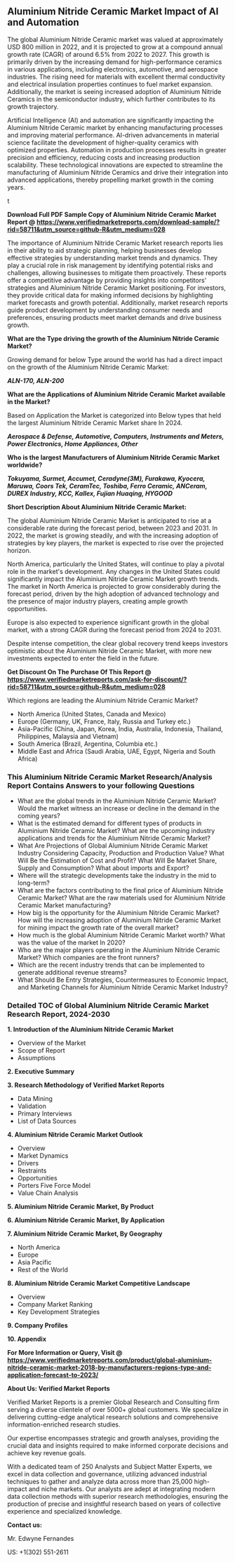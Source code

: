 <h2>Aluminium Nitride Ceramic Market Impact of AI and Automation</h2><p>The global Aluminium Nitride Ceramic market was valued at approximately USD 800 million in 2022, and it is projected to grow at a compound annual growth rate (CAGR) of around 6.5% from 2022 to 2027. This growth is primarily driven by the increasing demand for high-performance ceramics in various applications, including electronics, automotive, and aerospace industries. The rising need for materials with excellent thermal conductivity and electrical insulation properties continues to fuel market expansion. Additionally, the market is seeing increased adoption of Aluminium Nitride Ceramics in the semiconductor industry, which further contributes to its growth trajectory.</p><p>Artificial Intelligence (AI) and automation are significantly impacting the Aluminium Nitride Ceramic market by enhancing manufacturing processes and improving material performance. AI-driven advancements in material science facilitate the development of higher-quality ceramics with optimized properties. Automation in production processes results in greater precision and efficiency, reducing costs and increasing production scalability. These technological innovations are expected to streamline the manufacturing of Aluminium Nitride Ceramics and drive their integration into advanced applications, thereby propelling market growth in the coming years.</p>t</p><p id="" class=""><strong>Download Full PDF Sample Copy of Aluminium Nitride Ceramic Market Report @ <a href="https://www.verifiedmarketreports.com/download-sample/?rid=58711&utm_source=github-R&utm_medium=028" target="_blank">https://www.verifiedmarketreports.com/download-sample/?rid=58711&utm_source=github-R&utm_medium=028</a></strong></p><p>The importance of&nbsp;Aluminium Nitride Ceramic Market research reports lies in their ability to aid strategic planning, helping businesses develop effective strategies by understanding market trends and dynamics. They play a crucial role in risk management by identifying potential risks and challenges, allowing businesses to mitigate them proactively. These reports offer a competitive advantage by providing insights into competitors' strategies and Aluminium Nitride Ceramic Market positioning. For investors, they provide critical data for making informed decisions by highlighting market forecasts and growth potential. Additionally, market research reports guide product development by understanding consumer needs and preferences, ensuring products meet market demands and drive business growth.</p><p><strong>What are the&nbsp;Type driving the growth of the Aluminium Nitride Ceramic Market?</strong></p><p id="" class="">Growing demand for below Type around the world has had a direct impact on the growth of the Aluminium Nitride Ceramic Market:</p><em><strong>ALN-170, ALN-200</strong></em></p><strong>What are the&nbsp;Applications&nbsp;of Aluminium Nitride Ceramic Market available in the Market?</strong></p><p id="" class="">Based on Application the Market is categorized into Below types that held the largest Aluminium Nitride Ceramic Market share In 2024.</p><em><strong>Aerospace & Defense, Automotive, Computers, Instruments and Meters, Power Electronics, Home Appliances, Other</strong></em></p><strong>Who is the largest Manufacturers of Aluminium Nitride Ceramic Market worldwide?</strong></p><p><em><strong>Tokuyama, Surmet, Accumet, Ceradyne(3M), Furakawa, Kyocera, Maruwa, Coors Tek, CeramTec, Toshiba, Ferro Ceramic, ANCeram, DUREX Industry, KCC, Kallex, Fujian Huaqing, HYGOOD</strong></em></p><p id="" class=""><strong>Short Description About Aluminium Nitride Ceramic Market:</strong></p><p>The global Aluminium Nitride Ceramic Market is anticipated to rise at a considerable rate during the forecast period, between 2023 and 2031. In 2022, the market is growing steadily, and with the increasing adoption of strategies by key players, the market is expected to rise over the projected horizon.</p><p>North America, particularly the United States, will continue to play a pivotal role in the market's development. Any changes in the United States could significantly impact the Aluminium Nitride Ceramic Market growth trends. The market in North America is projected to grow considerably during the forecast period, driven by the high adoption of advanced technology and the presence of major industry players, creating ample growth opportunities.</p><p>Europe is also expected to experience significant growth in the global market, with a strong CAGR during the forecast period from 2024 to 2031.</p><p>Despite intense competition, the clear global recovery trend keeps investors optimistic about the Aluminium Nitride Ceramic Market, with more new investments expected to enter the field in the future.</p><p id="" class=""><strong>Get Discount On The Purchase Of This Report @ <a href="https://www.verifiedmarketreports.com/ask-for-discount/?rid=58711&utm_source=github-R&utm_medium=028" target="_blank">https://www.verifiedmarketreports.com/ask-for-discount/?rid=58711&utm_source=github-R&utm_medium=028</a></strong></p>Which regions are leading the Aluminium Nitride Ceramic Market?</p><ul><li>North America (United States, Canada and Mexico)</li><li>Europe (Germany, UK, France, Italy, Russia and Turkey etc.)</li><li>Asia-Pacific (China, Japan, Korea, India, Australia, Indonesia, Thailand, Philippines, Malaysia and Vietnam)</li><li>South America (Brazil, Argentina, Columbia etc.)</li><li>Middle East and Africa (Saudi Arabia, UAE, Egypt, Nigeria and South Africa)</li></ul><h3 id="" class="">This Aluminium Nitride Ceramic Market Research/Analysis Report Contains Answers to your following Questions</h3><ul><li>What are the global trends in the Aluminium Nitride Ceramic Market? Would the market witness an increase or decline in the demand in the coming years?</li><li>What is the estimated demand for different types of products in Aluminium Nitride Ceramic Market? What are the upcoming industry applications and trends for the Aluminium Nitride Ceramic Market?</li><li>What Are Projections of Global Aluminium Nitride Ceramic Market Industry Considering Capacity, Production and Production Value? What Will Be the Estimation of Cost and Profit? What Will Be Market Share, Supply and Consumption? What about imports and Export?</li><li>Where will the strategic developments take the industry in the mid to long-term?</li><li>What are the factors contributing to the final price of Aluminium Nitride Ceramic Market? What are the raw materials used for Aluminium Nitride Ceramic Market manufacturing?</li><li>How big is the opportunity for the Aluminium Nitride Ceramic Market? How will the increasing adoption of Aluminium Nitride Ceramic Market for mining impact the growth rate of the overall market?</li><li>How much is the global Aluminium Nitride Ceramic Market worth? What was the value of the market In 2020?</li><li>Who are the major players operating in the Aluminium Nitride Ceramic Market? Which companies are the front runners?</li><li>Which are the recent industry trends that can be implemented to generate additional revenue streams?</li><li>What Should Be Entry Strategies, Countermeasures to Economic Impact, and Marketing Channels for Aluminium Nitride Ceramic Market Industry?</li></ul><h3 id="" class="">Detailed TOC of Global Aluminium Nitride Ceramic Market Research Report, 2024-2030</h3><p id="" class=""><strong>1. Introduction of the Aluminium Nitride Ceramic Market</strong></p><ul><li>Overview of the Market</li><li>Scope of Report</li><li>Assumptions</li></ul><p id="" class=""><strong>2. Executive Summary</strong></p><p id="" class=""><strong>3. Research Methodology of Verified Market Reports</strong></p><ul><li>Data Mining</li><li>Validation</li><li>Primary Interviews</li><li>List of Data Sources</li></ul><p id="" class=""><strong>4. Aluminium Nitride Ceramic Market Outlook</strong></p><ul><li>Overview</li><li>Market Dynamics</li><li>Drivers</li><li>Restraints</li><li>Opportunities</li><li>Porters Five Force Model</li><li>Value Chain Analysis</li></ul><p id="" class=""><strong>5. Aluminium Nitride Ceramic Market, By Product</strong></p><p id="" class=""><strong>6. Aluminium Nitride Ceramic Market, By Application</strong></p><p id="" class=""><strong>7. Aluminium Nitride Ceramic Market, By Geography</strong></p><ul><li>North America</li><li>Europe</li><li>Asia Pacific</li><li>Rest of the World</li></ul><p id="" class=""><strong>8. Aluminium Nitride Ceramic Market Competitive Landscape</strong></p><ul><li>Overview</li><li>Company Market Ranking</li><li>Key Development Strategies</li></ul><p id="" class=""><strong>9. Company Profiles</strong></p><p id="" class=""><strong>10. Appendix</strong></p><p id="" class=""><strong>For More Information or Query, Visit @ <a href="https://www.verifiedmarketreports.com/product/global-aluminium-nitride-ceramic-market-2018-by-manufacturers-regions-type-and-application-forecast-to-2023/" target="_blank">https://www.verifiedmarketreports.com/product/global-aluminium-nitride-ceramic-market-2018-by-manufacturers-regions-type-and-application-forecast-to-2023/</a></strong></p><p id="" class=""><strong>About Us: Verified Market Reports</strong></p><p id="" class="">Verified Market Reports is a premier Global Research and Consulting firm serving a diverse clientele of over 5000+ global customers. We specialize in delivering cutting-edge analytical research solutions and comprehensive information-enriched research studies.</p><p id="" class="">Our expertise encompasses strategic and growth analyses, providing the crucial data and insights required to make informed corporate decisions and achieve key revenue goals.</p><p id="" class="">With a dedicated team of 250 Analysts and Subject Matter Experts, we excel in data collection and governance, utilizing advanced industrial techniques to gather and analyze data across more than 25,000 high-impact and niche markets. Our analysts are adept at integrating modern data collection methods with superior research methodologies, ensuring the production of precise and insightful research based on years of collective experience and specialized knowledge.</p><p id="" class=""><strong>Contact us:</strong></p><p id="" class="">Mr. Edwyne Fernandes</p><p id="" class="">US: +1(302) 551-2611</p>